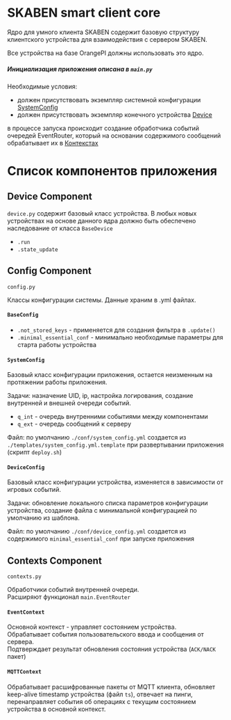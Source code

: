 # **SKABEN smart client core**

Ядро для умного клиента SKABEN cодержит базовую структуру клиентского устройства для взаимодействия с сервером SKABEN.

Все устройства на базе OrangePI должны использовать это ядро.

##### Инициализация приложения описана в `main.py`

Необходимые условия:

- должен присутствовать экземпляр системной конфигурации [SystemConfig](#config-component)
- должен присутствовать экземпляр конечного устройства [Device](#device-component)

в процессе запуска происходит создание обработчика событий очередей EventRouter, который на основании содержимого сообщений обрабатывает их в [Контекстах](#contexts-component)

# Список компонентов приложения

## Device Component 

`device.py` cодержит базовый класс устройства.
В любых новых устройствах на основе данного ядра должно быть обеспечено наследование от класса `BaseDevice`

- `.run` 
- `.state_update`

## Config Component

`config.py` 

Классы конфигурации системы.
Данные храним в .yml файлах.

#### `BaseConfig`

- `.not_stored_keys` - применяется для создания фильтра в `.update()`
- `.minimal_essential_conf` - минимально необходимые параметры для старта работы устройства

#### `SystemConfig`

Базовый класс конфигурации приложения, остается неизменным на протяжении работы приложения.

Задачи: назначение UID, ip, настройка логирования, создание внутренней и внешней очереди событий.

- `q_int` - очередь внутренними событиями между компонентами
- `q_ext` - очередь сообщений к серверу

Файл: по умолчанию `./conf/system_config.yml` создается из `./templates/system_config.yml.template` при развертывании приложения (скрипт `deploy.sh`) 

#### `DeviceConfig`

Базовый класс конфигурации устройства, изменяется в зависимости от игровых событий.

Задачи: обновление локального списка параметров конфигурации устройства, создание файла с минимальной конфигурацией по умолчанию из шаблона.

Файл: по умолчанию `./conf/device_config.yml` создается из содержимого `minimal_essential_conf` при запуске приложения

## Contexts Component

`contexts.py`

Обработчики событий внутренней очереди.\
Расширяют функционал `main.EventRouter`

#### `EventContext`  

Основной контекст - управляет состоянием устройства.\
Обрабатывает события пользовательского ввода и сообщения от сервера.\
Подтверждает результат обновления состояния устройства (`ACK/NACK` пакет)

#### `MQTTContext`

Обрабатывает расшифрованные пакеты от MQTT клиента,
обновляет keep-alive timestamp устройства (файл `ts`), отвечает на пинги, перенаправляет события об операциях с текущим состоянием устройства в основной контекст. 